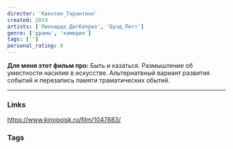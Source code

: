 ```yaml
---
director: 'Квентин_Тарантино'
created: 2019
artists: ['Леонардо_ДиrКаприо', 'Брэд_Питт'] 
genre: ['драма', 'комедия']
tags: [''] 
personal_rating: 8
---
```


**Для меня этот фильм про:**
Быть и казаться. Размышление об уместности насилия в искусстве. Альтернатвный вариант развития событий и перезапись памяти траматических обытий.  

___
### Links
https://www.kinopoisk.ru/film/1047883/

### Tags

